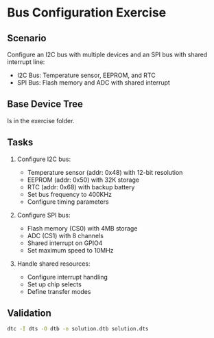 # Bus Configuration Exercise

## Scenario
Configure an I2C bus with multiple devices and an SPI bus with shared interrupt line:
- I2C Bus: Temperature sensor, EEPROM, and RTC
- SPI Bus: Flash memory and ADC with shared interrupt

## Base Device Tree

Is in the exercise folder.

## Tasks
1. Configure I2C bus:
   - Temperature sensor (addr: 0x48) with 12-bit resolution
   - EEPROM (addr: 0x50) with 32K storage
   - RTC (addr: 0x68) with backup battery
   - Set bus frequency to 400KHz
   - Configure timing parameters

1. Configure SPI bus:
   - Flash memory (CS0) with 4MB storage
   - ADC (CS1) with 8 channels
   - Shared interrupt on GPIO4
   - Set maximum speed to 10MHz

1. Handle shared resources:
   - Configure interrupt handling
   - Set up chip selects
   - Define transfer modes

## Validation

```bash
dtc -I dts -O dtb -o solution.dtb solution.dts
```
